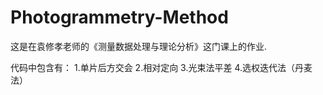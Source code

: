 # Photogrammetry-Method

这是在袁修孝老师的《测量数据处理与理论分析》这门课上的作业.

代码中包含有：
1.单片后方交会
2.相对定向
3.光束法平差
4.选权迭代法（丹麦法）
